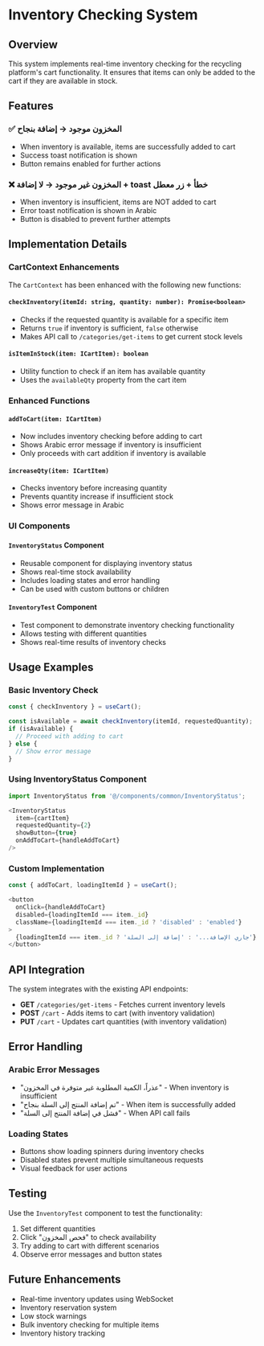 # Inventory Checking System

## Overview

This system implements real-time inventory checking for the recycling platform's cart functionality. It ensures that items can only be added to the cart if they are available in stock.

## Features

### ✅ **المخزون موجود** → إضافة بنجاح
- When inventory is available, items are successfully added to cart
- Success toast notification is shown
- Button remains enabled for further actions

### ❌ **المخزون غير موجود** → لا إضافة + toast خطأ + زر معطل
- When inventory is insufficient, items are NOT added to cart
- Error toast notification is shown in Arabic
- Button is disabled to prevent further attempts

## Implementation Details

### CartContext Enhancements

The `CartContext` has been enhanced with the following new functions:

#### `checkInventory(itemId: string, quantity: number): Promise<boolean>`
- Checks if the requested quantity is available for a specific item
- Returns `true` if inventory is sufficient, `false` otherwise
- Makes API call to `/categories/get-items` to get current stock levels

#### `isItemInStock(item: ICartItem): boolean`
- Utility function to check if an item has available quantity
- Uses the `availableQty` property from the cart item

### Enhanced Functions

#### `addToCart(item: ICartItem)`
- Now includes inventory checking before adding to cart
- Shows Arabic error message if inventory is insufficient
- Only proceeds with cart addition if inventory is available

#### `increaseQty(item: ICartItem)`
- Checks inventory before increasing quantity
- Prevents quantity increase if insufficient stock
- Shows error message in Arabic

### UI Components

#### `InventoryStatus` Component
- Reusable component for displaying inventory status
- Shows real-time stock availability
- Includes loading states and error handling
- Can be used with custom buttons or children

#### `InventoryTest` Component
- Test component to demonstrate inventory checking functionality
- Allows testing with different quantities
- Shows real-time results of inventory checks

## Usage Examples

### Basic Inventory Check
```typescript
const { checkInventory } = useCart();

const isAvailable = await checkInventory(itemId, requestedQuantity);
if (isAvailable) {
  // Proceed with adding to cart
} else {
  // Show error message
}
```

### Using InventoryStatus Component
```typescript
import InventoryStatus from '@/components/common/InventoryStatus';

<InventoryStatus 
  item={cartItem}
  requestedQuantity={2}
  showButton={true}
  onAddToCart={handleAddToCart}
/>
```

### Custom Implementation
```typescript
const { addToCart, loadingItemId } = useCart();

<button
  onClick={handleAddToCart}
  disabled={loadingItemId === item._id}
  className={loadingItemId === item._id ? 'disabled' : 'enabled'}
>
  {loadingItemId === item._id ? 'جاري الإضافة...' : 'إضافة إلى السلة'}
</button>
```

## API Integration

The system integrates with the existing API endpoints:

- **GET** `/categories/get-items` - Fetches current inventory levels
- **POST** `/cart` - Adds items to cart (with inventory validation)
- **PUT** `/cart` - Updates cart quantities (with inventory validation)

## Error Handling

### Arabic Error Messages
- "عذراً، الكمية المطلوبة غير متوفرة في المخزون" - When inventory is insufficient
- "تم إضافة المنتج إلى السلة بنجاح" - When item is successfully added
- "فشل في إضافة المنتج إلى السلة" - When API call fails

### Loading States
- Buttons show loading spinners during inventory checks
- Disabled states prevent multiple simultaneous requests
- Visual feedback for user actions

## Testing

Use the `InventoryTest` component to test the functionality:

1. Set different quantities
2. Click "فحص المخزون" to check availability
3. Try adding to cart with different scenarios
4. Observe error messages and button states

## Future Enhancements

- Real-time inventory updates using WebSocket
- Inventory reservation system
- Low stock warnings
- Bulk inventory checking for multiple items
- Inventory history tracking 